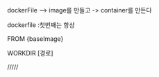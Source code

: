 dockerFile --> image를 만들고 -> container를 만든다




dockerfile :첫번째는 항상 

FROM {baseImage} 

WORKDIR [경로]


/////